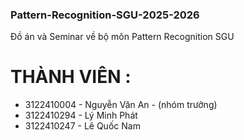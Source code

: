 ### Pattern-Recognition-SGU-2025-2026
Đồ án và Seminar về bộ môn Pattern Recognition SGU
# THÀNH VIÊN :
- 3122410004 - Nguyễn Văn An - (nhóm trưởng)
- 3122410294 - Lý Minh Phát
- 3122410247 - Lê Quốc Nam

  
